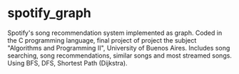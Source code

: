 # spotify_graph
Spotify's song recommendation system implemented as graph. Coded in the C programming language, final project of project the subject "Algorithms and Programming II", University of Buenos Aires.
Includes song searching, song recommendations, similar songs and most streamed songs. Using BFS, DFS, Shortest Path (Dijkstra). 

